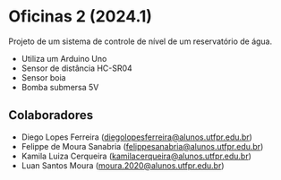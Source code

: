 # Oficinas 2 (2024.1)

Projeto de um sistema de controle de nível de um reservatório de água.

- Utiliza um Arduino Uno
- Sensor de distância HC-SR04
- Sensor boia
- Bomba submersa 5V

## Colaboradores
- Diego Lopes Ferreira (diegolopesferreira@alunos.utfpr.edu.br)
- Felippe de Moura Sanabria (felippesanabria@alunos.utfpr.edu.br)
- Kamila Luiza Cerqueira (kamilacerqueira@alunos.utfpr.edu.br)
- Luan Santos Moura (moura.2020@alunos.utfpr.edu.br)
